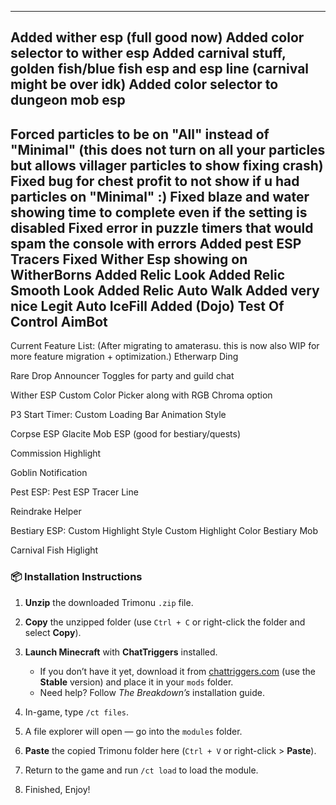 ----
Added wither esp (full good now)
Added color selector to wither esp
Added carnival stuff, golden fish/blue fish esp and esp line (carnival might be over idk)
Added color selector to dungeon mob esp 
----
Forced particles to be on "All" instead of "Minimal" (this does not turn on all your particles but allows villager particles to show fixing crash)
Fixed bug for chest profit to not show if u had particles on "Minimal" :)
Fixed blaze and water showing time to complete even if the setting is disabled
Fixed error in puzzle timers that would spam the console with errors
Added pest ESP Tracers
Fixed Wither Esp showing on WitherBorns
Added Relic Look
Added Relic Smooth Look
Added Relic Auto Walk
Added very nice Legit Auto IceFill
Added (Dojo) Test Of Control AimBot
-------------
Current Feature List: (After migrating to amaterasu. this is now also WIP for more feature migration + optimization.)
Etherwarp Ding

Rare Drop Announcer
Toggles for party and guild chat

Wither ESP
Custom Color Picker along with RGB Chroma option

P3 Start Timer:
Custom Loading Bar Animation Style 

Corpse ESP
Glacite Mob ESP (good for bestiary/quests)

Commission Highlight

Goblin Notification

Pest ESP:
Pest ESP Tracer Line

Reindrake Helper

Bestiary ESP:
Custom Highlight Style
Custom Highlight Color
Bestiary Mob

Carnival Fish Higlight



### 📦 Installation Instructions

1. **Unzip** the downloaded Trimonu `.zip` file.
2. **Copy** the unzipped folder (use `Ctrl + C` or right-click the folder and select **Copy**).
3. **Launch Minecraft** with **ChatTriggers** installed.

   * If you don’t have it yet, download it from [chattriggers.com](https://chattriggers.com) (use the **Stable** version) and place it in your `mods` folder.
   * Need help? Follow *The Breakdown’s* installation guide.
4. In-game, type `/ct files`.
5. A file explorer will open — go into the `modules` folder.
6. **Paste** the copied Trimonu folder here (`Ctrl + V` or right-click > **Paste**).
7. Return to the game and run `/ct load` to load the module.
8. Finished, Enjoy!
